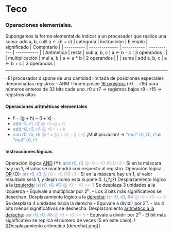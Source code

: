 # Teco
### Operaciones elementales. 
Supongamos la forma elemental de indicar a un procesador que realice una suma: 
add a, b, c  @ a <- (b + c)
| categoria  | instrucción    | Ejemplo     | significado | Comentario  |
| ---------- | -------------- | ----------- | ----------- | ----------- |
| Aritmetica | resta          | sub a, b, c | a <- b - c  | 3 operandos |
|            | multiplicación | mul a, b    | a <- a * b  | 2 operandos |
|            | suma           | add a, b, c | a <- b + c  | 3 operandos |


---
· El procesador dispone de una cantidad limitada de posiciones especiales denominadas registros: 
· ARM Thumb posee <u>16 registros</u> (r0 … r15) para números enteros de 32 bits cada uno.
r0 a r7 -> registros bajos
r8 - r15 -> registros altos
#### Operaciones aritméticas elementales
- f = (g + h) – (i + k) =
- <font color="#548dd4">add r5, r1, r2</font> <font color="#b2a2c7">@ r5=g + h</font>
- <font color="#548dd4">add r6, r3, r4</font> <font color="#b2a2c7">@ r6= i + k</font>
- <font color="#548dd4">sub r0, r5, r6</font> <font color="#b2a2c7">@ f = (g + h) - (i + k)</font>
¡Multiplicación! -> <font color="#548dd4">"mul" r0, r0, r1</font> o <font color="#548dd4">"mul" r0, r1</font>

#### Instrucciones lógicas
Operación lógica <u>AND</u> (Y):
	<font color="#548dd4">and</font> <font color="#548dd4">r0, r3</font> <font color="#b2a2c7">@ r0 = r0 AND r3</font>
	- Si en la máscara hay un 1, el valor se mantendrá con respecto al registro.
Operación lógica <u>OR</u> (O):
	<font color="#548dd4">orr r0, r3</font> <font color="#b2a2c7">@ r0 = r0 OR r3</font>
	- Si en la máscara hay un 1, el valor resultado será 1, y dejan como esta si pone 0. (¿?¿?)
Desplazamiento lógico a la <u>izquierda</u>:
	<font color="#548dd4">lsl r0, r0, #3</font> <font color="#b2a2c7">@ r0 = r0 << 3 </font> Se desplaza 3 unidades a la izquierda
	- Equivale a multiplicar por 2<sup>n</sup>.
	- Los 3 bits más significativos se desechan.
Desplazamiento lógico a la <u>derecha</u>:
	<font color="#548dd4">lsr r0, r0, #4</font> <font color="#b2a2c7">@ r0 = r0 >> 4</font> Se desplaza 4 unidades hacia la derecha
	- Equivale a dividir por 2<sup>n</sup>.
	- los 4 bits menos significativos se deshecha.
Desplazamiento <u>aritmético a la derecha</u>:
	<font color="#548dd4">asr r0, r0, #5</font> <font color="#b2a2c7">@ r0 = r0 >> 5</font>
	- Equivale a dividir por 2<sup>n</sup>
	- El bit más significativo se replica el número de veces (5 en este caso).
	![[Desplazamiento aritmetico (derecha).png]]


